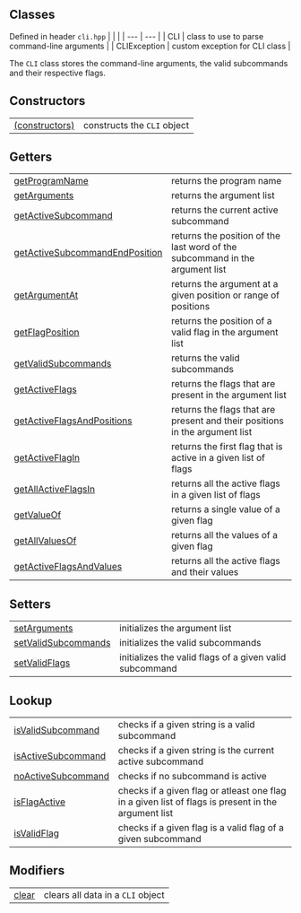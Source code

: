 ## Classes
Defined in header `cli.hpp`
| | |
| --- | --- |
| CLI | class to use to parse command-line arguments |
| CLIException | custom exception for CLI class |

The `CLI` class stores the command-line arguments, the valid subcommands and their respective flags. 

## Constructors
| | |
| --- | --- |
| [(constructors)](Constructors/constructors.md) | constructs the `CLI` object |

## Getters
| | |
| --- | --- |
| [getProgramName](Getters/getProgramName.md) | returns the program name |
| [getArguments](Getters/getArguments.md) | returns the argument list |
| [getActiveSubcommand](Getters/getActiveSubcommand.md) | returns the current active subcommand |
| [getActiveSubcommandEndPosition](Getters/getActiveSubcommandEndPosition.md) | returns the position of the last word of the subcommand in the argument list |
| [getArgumentAt](Getters/getArgumentAt.md) | returns the argument at a given position or range of positions |
| [getFlagPosition](Getters/getFlagPosition.md) | returns the position of a valid flag in the argument list |
| [getValidSubcommands](Getters/getValidSubcommands.md) | returns the valid subcommands |
| [getActiveFlags](Getters/getActiveFlags.md) | returns the flags that are present in the argument list |
| [getActiveFlagsAndPositions](Getters/getActiveFlagsAndPositions.md) | returns the flags that are present and their positions in the argument list |
| [getActiveFlagIn](Getters/getActiveFlagIn.md) | returns the first flag that is active in a given list of flags |
| [getAllActiveFlagsIn](Getters/getAllActiveFlagsIn.md) | returns all the active flags in a given list of flags |
| [getValueOf](Getters/getValueOf.md) | returns a single value of a given flag |
| [getAllValuesOf](Getters/getAllValuesOf.md) | returns all the values of a given flag |
| [getActiveFlagsAndValues](Getters/getActiveFlagsAndValues.md) | returns all the active flags and their values |

## Setters
| | |
| --- | --- |
| [setArguments]() | initializes the argument list |
| [setValidSubcommands]() | initializes the valid subcommands |
| [setValidFlags]() | initializes the valid flags of a given valid subcommand |

## Lookup
| | |
| --- | --- |
| [isValidSubcommand](Lookup/isValidSubcommand.md) | checks if a given string is a valid subcommand |
| [isActiveSubcommand](Lookup/isActiveSubcommand.md) | checks if a given string is the current active subcommand |
| [noActiveSubcommand](Lookup/noActiveSubcommand.md) | checks if no subcommand is active |
| [isFlagActive](Lookup/isFlagActive.md) | checks if a given flag or atleast one flag in a given list of flags is present in the argument list |
| [isValidFlag](Lookup/isValidFlag.md) | checks if a given flag is a valid flag of a given subcommand |

## Modifiers
| | |
| --- | --- |
| [clear](Modifiers/clear.md) | clears all data in a `CLI` object |